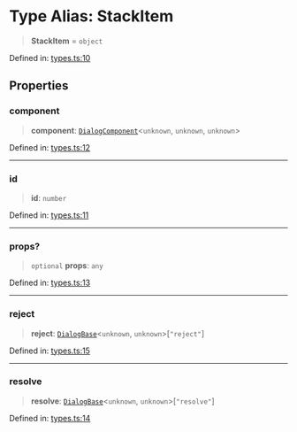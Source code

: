 # Type Alias: StackItem

> **StackItem** = `object`

Defined in: [types.ts:10](https://github.com/MOhhh-ok/react-dialog-hub/blob/d18a31551fbd1e754045e67604a3264f2e3e78f6/packages/react-dialog-hub/src/types.ts#L10)

## Properties

### component

> **component**: [`DialogComponent`](DialogComponent.md)\<`unknown`, `unknown`, `unknown`\>

Defined in: [types.ts:12](https://github.com/MOhhh-ok/react-dialog-hub/blob/d18a31551fbd1e754045e67604a3264f2e3e78f6/packages/react-dialog-hub/src/types.ts#L12)

***

### id

> **id**: `number`

Defined in: [types.ts:11](https://github.com/MOhhh-ok/react-dialog-hub/blob/d18a31551fbd1e754045e67604a3264f2e3e78f6/packages/react-dialog-hub/src/types.ts#L11)

***

### props?

> `optional` **props**: `any`

Defined in: [types.ts:13](https://github.com/MOhhh-ok/react-dialog-hub/blob/d18a31551fbd1e754045e67604a3264f2e3e78f6/packages/react-dialog-hub/src/types.ts#L13)

***

### reject

> **reject**: [`DialogBase`](DialogBase.md)\<`unknown`, `unknown`\>\[`"reject"`\]

Defined in: [types.ts:15](https://github.com/MOhhh-ok/react-dialog-hub/blob/d18a31551fbd1e754045e67604a3264f2e3e78f6/packages/react-dialog-hub/src/types.ts#L15)

***

### resolve

> **resolve**: [`DialogBase`](DialogBase.md)\<`unknown`, `unknown`\>\[`"resolve"`\]

Defined in: [types.ts:14](https://github.com/MOhhh-ok/react-dialog-hub/blob/d18a31551fbd1e754045e67604a3264f2e3e78f6/packages/react-dialog-hub/src/types.ts#L14)
